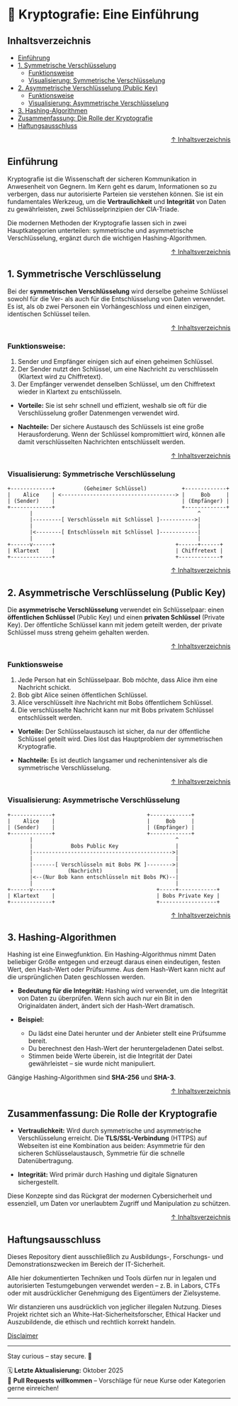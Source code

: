 # 🔐 Kryptografie: Eine Einführung
## Inhaltsverzeichnis
- [Einführung](#einführung)
- [1. Symmetrische Verschlüsselung](#1-symmetrische-verschlüsselung)
  - [Funktionsweise](#funktionsweise)
  - [Visualisierung: Symmetrische Verschlüsselung](#visualisierung-symmetrische-verschlüsselung)
- [2. Asymmetrische Verschlüsselung (Public Key)](#2-asymmetrische-verschlüsselung-public-key)
  - [Funktionsweise](#funktionsweise)
  - [Visualisierung: Asymmetrische Verschlüsselung](#visualisierung-asymmetrische-verschlüsselung)
- [3. Hashing-Algorithmen](#3-hashing-algorithmen)
- [Zusammenfassung: Die Rolle der Kryptografie](#zusammenfassung-die-rolle-der-kryptografie)
- [Haftungsausschluss](#haftungsausschluss)



<div align=right>

[↑ Inhaltsverzeichnis](#inhaltsverzeichnis)

</div>


## Einführung
Kryptografie ist die Wissenschaft der sicheren Kommunikation in Anwesenheit von Gegnern. Im Kern geht es darum, Informationen so zu verbergen, dass nur autorisierte Parteien sie verstehen können. Sie ist ein fundamentales Werkzeug, um die **Vertraulichkeit** und **Integrität** von Daten zu gewährleisten, zwei Schlüsselprinzipien der CIA-Triade.

Die modernen Methoden der Kryptografie lassen sich in zwei Hauptkategorien unterteilen: symmetrische und asymmetrische Verschlüsselung, ergänzt durch die wichtigen Hashing-Algorithmen.


<div align=right>

[↑ Inhaltsverzeichnis](#inhaltsverzeichnis)

</div>


## 1. Symmetrische Verschlüsselung
Bei der **symmetrischen Verschlüsselung** wird derselbe geheime Schlüssel sowohl für die Ver- als auch für die Entschlüsselung von Daten verwendet. Es ist, als ob zwei Personen ein Vorhängeschloss und einen einzigen, identischen Schlüssel teilen.



<div align=right>

[↑ Inhaltsverzeichnis](#inhaltsverzeichnis)

</div>


### Funktionsweise:

1. Sender und Empfänger einigen sich auf einen geheimen Schlüssel.
2. Der Sender nutzt den Schlüssel, um eine Nachricht zu verschlüsseln (Klartext wird zu Chiffretext).
3. Der Empfänger verwendet denselben Schlüssel, um den Chiffretext wieder in Klartext zu entschlüsseln.

- **Vorteile:** Sie ist sehr schnell und effizient, weshalb sie oft für die Verschlüsselung großer Datenmengen verwendet wird.

- **Nachteile:** Der sichere Austausch des Schlüssels ist eine große Herausforderung. Wenn der Schlüssel kompromittiert wird, können alle damit verschlüsselten Nachrichten entschlüsselt werden.



<div align=right>

[↑ Inhaltsverzeichnis](#inhaltsverzeichnis)

</div>


### Visualisierung: Symmetrische Verschlüsselung
```text
+-------------+         (Geheimer Schlüssel)           +-------------+
|    Alice    | <------------------------------------> |     Bob     |
| (Sender)    |                                        | (Empfänger) |
+-------------+                                        +-------------+
       |                                                    ^
       |---------[ Verschlüsseln mit Schlüssel ]----------->|
       |                                                    |
       |<--------[ Entschlüsseln mit Schlüssel ]------------|
       |                                                    |
+------v------+                                      +------+------+
| Klartext    |                                      | Chiffretext |
+-------------+                                      +-------------+
```

<div align=right>

[↑ Inhaltsverzeichnis](#inhaltsverzeichnis)

</div>

## 2. Asymmetrische Verschlüsselung (Public Key)

Die **asymmetrische Verschlüsselung** verwendet ein Schlüsselpaar: einen **öffentlichen Schlüssel** (Public Key) und einen **privaten Schlüssel** (Private Key). Der öffentliche Schlüssel kann mit jedem geteilt werden, der private Schlüssel muss streng geheim gehalten werden.


<div align=right>

[↑ Inhaltsverzeichnis](#inhaltsverzeichnis)

</div>


### Funktionsweise

1. Jede Person hat ein Schlüsselpaar. Bob möchte, dass Alice ihm eine Nachricht schickt.
2. Bob gibt Alice seinen öffentlichen Schlüssel.
3. Alice verschlüsselt ihre Nachricht mit Bobs öffentlichem Schlüssel.
4. Die verschlüsselte Nachricht kann nur mit Bobs privatem Schlüssel entschlüsselt werden.

- **Vorteile:** Der Schlüsselaustausch ist sicher, da nur der öffentliche Schlüssel geteilt wird. Dies löst das Hauptproblem der symmetrischen Kryptografie.

- **Nachteile:** Es ist deutlich langsamer und rechenintensiver als die symmetrische Verschlüsselung.


<div align=right>

[↑ Inhaltsverzeichnis](#inhaltsverzeichnis)

</div>


### Visualisierung: Asymmetrische Verschlüsselung
```text
+-------------+                             +-------------+
|    Alice    |                             |     Bob     |
| (Sender)    |                             | (Empfänger) |
+-------------+                             +-------------+
       |                                             ^
       |            Bobs Public Key                  |
       |-------------------------------------------->|
       |                                             |
       |-------[ Verschlüsseln mit Bobs PK ]-------->|
       |           (Nachricht)                       |
       |<--(Nur Bob kann entschlüsseln mit Bobs PK)--|
       |                                             |
+------v------+                                +-----+------------+
| Klartext    |                                | Bobs Private Key |
+-------------+                                +------------------+
```

<div align=right>

[↑ Inhaltsverzeichnis](#inhaltsverzeichnis)

</div>


## 3. Hashing-Algorithmen
Hashing ist eine Einwegfunktion. Ein Hashing-Algorithmus nimmt Daten beliebiger Größe entgegen und erzeugt daraus einen eindeutigen, festen Wert, den Hash-Wert oder Prüfsumme. Aus dem Hash-Wert kann nicht auf die ursprünglichen Daten geschlossen werden.

- **Bedeutung für die Integrität:** Hashing wird verwendet, um die Integrität von Daten zu überprüfen. Wenn sich auch nur ein Bit in den Originaldaten ändert, ändert sich der Hash-Wert dramatisch.

- **Beispiel:**

  - Du lädst eine Datei herunter und der Anbieter stellt eine Prüfsumme bereit.
  - Du berechnest den Hash-Wert der heruntergeladenen Datei selbst.
  - Stimmen beide Werte überein, ist die Integrität der Datei gewährleistet – sie wurde nicht manipuliert.

Gängige Hashing-Algorithmen sind **SHA-256** und **SHA-3**.


<div align=right>

[↑ Inhaltsverzeichnis](#inhaltsverzeichnis)

</div>

## Zusammenfassung: Die Rolle der Kryptografie

- **Vertraulichkeit:** Wird durch symmetrische und asymmetrische Verschlüsselung erreicht. Die **TLS/SSL-Verbindung** (HTTPS) auf Webseiten ist eine Kombination aus beiden: Asymmetrie für den sicheren Schlüsselaustausch, Symmetrie für die schnelle Datenübertragung.

- **Integrität:** Wird primär durch Hashing und digitale Signaturen sichergestellt.

Diese Konzepte sind das Rückgrat der modernen Cybersicherheit und essenziell, um Daten vor unerlaubtem Zugriff und Manipulation zu schützen.


<div align=right>

[↑ Inhaltsverzeichnis](#inhaltsverzeichnis)

</div>

## Haftungsausschluss

Dieses Repository dient ausschließlich zu Ausbildungs-, Forschungs- und Demonstrationszwecken im Bereich der IT-Sicherheit.

Alle hier dokumentierten Techniken und Tools dürfen nur in legalen und autorisierten Testumgebungen verwendet werden – z. B. in Labors, CTFs oder mit ausdrücklicher Genehmigung des Eigentümers der Zielsysteme.

Wir distanzieren uns ausdrücklich von jeglicher illegalen Nutzung.
Dieses Projekt richtet sich an White-Hat-Sicherheitsforscher, Ethical Hacker und Auszubildende, die ethisch und rechtlich korrekt handeln.

[Disclaimer](/00-disclaimer/disclaimer.md)

--- 

Stay curious – stay secure. 🔐

🗓️ **Letzte Aktualisierung:** Oktober 2025  
🤝 **Pull Requests willkommen** – Vorschläge für neue Kurse oder Kategorien gerne einreichen!

---